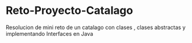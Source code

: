 # Reto-Proyecto-Catalago
Resolucion de mini reto de un catalago con clases , clases abstractas y implementando Interfaces en Java
